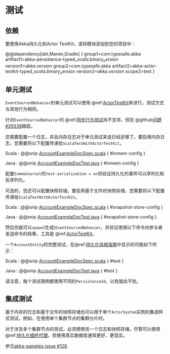 <a id="testing"></a>
# 测试

<a id="dependency"></a>
## 依赖

要使用Akka持久化和Actor TestKit，请将模块添加到您的项目中：

@@dependency[sbt,Maven,Gradle] {
  group1=com.typesafe.akka
  artifact1=akka-persistence-typed_$scala.binary_version$
  version1=$akka.version$
  group2=com.typesafe.akka
  artifact2=akka-actor-testkit-typed_$scala.binary_version$
  version2=$akka.version$
  scope2=test
}

<a id="unit-testing"></a>
## 单元测试

`EventSourcedBehavior`的单元测试可以使用 @ref:[ActorTestKit](testing-async.md)来进行，测试方式与其他行为相同。

针对`EventSourcedBehavior`的 @ref:[同步行为测试](testing-sync.md)尚不支持，但在 @github[问题#26338](#23712)跟踪。

您需要配置一个日志，并且内存日志对于单元测试来说已经足够了。要启用内存日志，您需要将以下配置传递给`ScalaTestWithActorTestKit`。

Scala
:  @@snip [AccountExampleDocSpec.scala](/akka-cluster-sharding-typed/src/test/scala/docs/akka/cluster/sharding/typed/AccountExampleDocSpec.scala) { #inmem-config }

Java
:  @@snip [AccountExampleDocTest.java](/akka-cluster-sharding-typed/src/test/java/jdocs/akka/cluster/sharding/typed/AccountExampleDocTest.java) { #inmem-config } 

配置`InmemJournal`的`test-serialization = on`将验证持久化的事件可以序列化和反序列化。

可选的，您还可以配置快照存储。要启用基于文件的快照存储，您需要将以下配置传递给`ScalaTestWithActorTestKit`。

Scala
:  @@snip [AccountExampleDocSpec.scala](/akka-cluster-sharding-typed/src/test/scala/docs/akka/cluster/sharding/typed/AccountExampleDocSpec.scala) { #snapshot-store-config }

Java
:  @@snip [AccountExampleDocTest.java](/akka-cluster-sharding-typed/src/test/java/jdocs/akka/cluster/sharding/typed/AccountExampleDocTest.java) { #snapshot-store-config }

然后你就可以`spawn`(生成)`EventSourcedBehavior`，并验证使用以下命令向参与者发送命令的结果，工具是 @ref:[ActorTestKit](testing-async.md)。

一个`AccountEntity`的完整测试，在@ref:[持久化风格指南](persistence-style.md)中显示的可能如下所示：

Scala
:  @@snip [AccountExampleDocSpec.scala](/akka-cluster-sharding-typed/src/test/scala/docs/akka/cluster/sharding/typed/AccountExampleDocSpec.scala) { #test }

Java
:  @@snip [AccountExampleDocTest.java](/akka-cluster-sharding-typed/src/test/java/jdocs/akka/cluster/sharding/typed/AccountExampleDocTest.java) { #test }  

请注意，每个测试用例都使用不同的`PersistenceId`，以免彼此干扰。

<a id="integration-testing"></a>
## 集成测试

基于内存的日志和基于文件的快照存储也可以用于单个`ActorSystem`实例的集成样式测试，例如，在使用单个集群节点的集群分片时。

对于涉及多个集群节点的测试，必须使用另一个日志和快照存储。尽管可以使用 @ref:[持久化插件代理](../persistence-plugins.md#persistence-plugin-proxy)，但使用真实数据库通常更好，更现实。

参见[akka-samples issue #128](https://github.com/akka/akka-samples/issues/128).    
